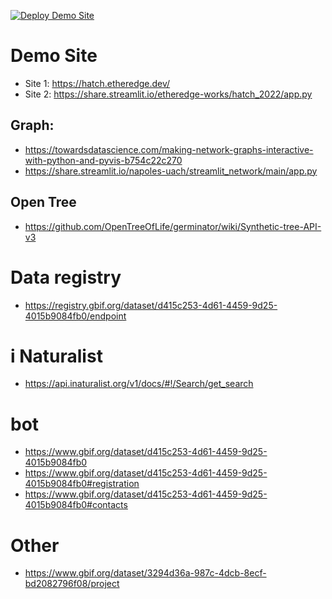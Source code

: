 [![Deploy Demo Site](https://github.com/Etheredge-Works/hatch_2022/actions/workflows/demo.yml/badge.svg)](https://github.com/Etheredge-Works/hatch_2022/actions/workflows/demo.yml)

# Demo Site
- Site 1: https://hatch.etheredge.dev/
- Site 2: https://share.streamlit.io/etheredge-works/hatch_2022/app.py


## Graph: 
- https://towardsdatascience.com/making-network-graphs-interactive-with-python-and-pyvis-b754c22c270
- https://share.streamlit.io/napoles-uach/streamlit_network/main/app.py

## Open Tree
- https://github.com/OpenTreeOfLife/germinator/wiki/Synthetic-tree-API-v3


# Data registry
- https://registry.gbif.org/dataset/d415c253-4d61-4459-9d25-4015b9084fb0/endpoint

# i Naturalist
- https://api.inaturalist.org/v1/docs/#!/Search/get_search

# bot
- https://www.gbif.org/dataset/d415c253-4d61-4459-9d25-4015b9084fb0
- https://www.gbif.org/dataset/d415c253-4d61-4459-9d25-4015b9084fb0#registration
- https://www.gbif.org/dataset/d415c253-4d61-4459-9d25-4015b9084fb0#contacts



# Other
- https://www.gbif.org/dataset/3294d36a-987c-4dcb-8ecf-bd2082796f08/project